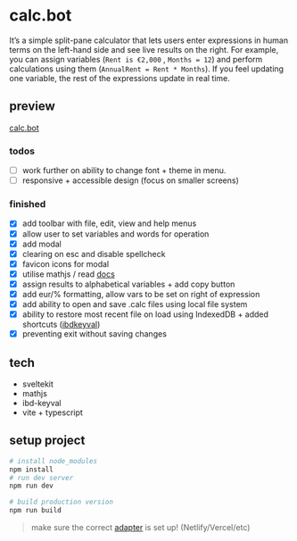 # calc.bot

It’s a simple split-pane calculator that lets users enter expressions in human terms on the left-hand side and see live results on the right. 
For example, you can assign variables (`Rent is €2,000` , `Months = 12`) and perform calculations using them (`AnnualRent = Rent * Months`). If you feel updating one variable, the rest of the expressions update in real time.

## preview
[calc.bot](https://calc-bot.netlify.app/)

### todos
- [ ] work further on ability to change font + theme in menu.
- [ ] responsive + accessible design (focus on smaller screens)
### finished
- [x] add toolbar with file, edit, view and help menus
- [x] allow user to set variables and words for operation
- [x] add modal
- [x] clearing on esc and disable spellcheck
- [x] favicon icons for modal
- [x] utilise mathjs / read [docs](https://mathjs.org/docs/index.html)
- [x] assign results to alphabetical variables + add copy button
- [x] add eur/% formatting, allow vars to be set on right of expression
- [x] add ability to open and save .calc files using local file system
- [x] ability to restore most recent file on load using IndexedDB + added shortcuts ([ibdkeyval](https://github.com/jakearchibald/idb-keyval))
- [x] preventing exit without saving changes

## tech
+ sveltekit
+ mathjs
+ ibd-keyval
+ vite + typescript
## setup project

```bash
# install node_modules
npm install
# run dev server
npm run dev

# build production version
npm run build
```

> make sure the correct [adapter](https://kit.svelte.dev/docs/adapters) is set up! (Netlify/Vercel/etc)
